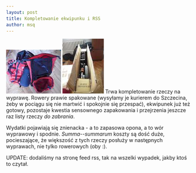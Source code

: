 ```yaml
---
layout: post
title: Kompletowanie ekwipunku i RSS
author: msq
---
```


<a href="/images/news/preparations_01.jpg"><img src="/images/news/preparations_01_thumb.jpg" class="image left" /></a>
<a href="/images/news/preparations_02.jpg"><img src="/images/news/preparations_02_thumb.jpg" class="image right" /></a>
Trwa kompletowanie rzeczy na wyprawę. Rowery prawie spakowane (wysyłamy je
kurierem do Szczecina, żeby w pociągu się nie martwić i spokojnie się przespać),
ekwipunek już też gotowy, pozostaje kwestia sensownego zapakowania i przejrzenia
jeszcze raz listy rzeczy _do zabrania_.

Wydatki pojawiają się znienacka - a to zapasowa opona, a to wór wyprawowy i
spodnie. _Summa--summarum_ koszty są dość duże, pocieszające, że większość z tych
rzeczy posłuży w następnych wyprawach, nie tylko rowerowych (oby :).

UPDATE: dodaliśmy na stronę feed rss, tak na wszelki wypadek, jakby ktoś to
czytał.

